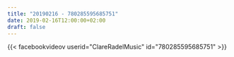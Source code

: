 ```yaml
---
title: "20190216 - 780285595685751"
date: 2019-02-16T12:00:00+02:00
draft: false
---
```


{{< facebookvideov userid="ClareRadelMusic" id="780285595685751" >}}